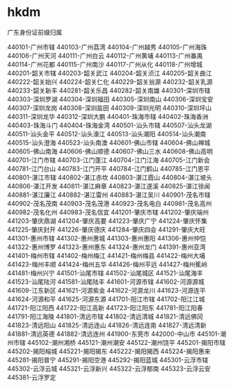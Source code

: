 # hkdm
广东身份证前缀归属


440101-广州市辖
440103-广州荔湾
440104-广州越秀
440105-广州海珠
440106-广州天河
440111-广州白云
440112-广州黄埔
440113-广州番禺
440114-广州花都
440115-广州南沙
440117-广州从化
440118-广州增城
440201-韶关市辖
440203-韶关武江
440204-韶关浈江
440205-韶关曲江
440222-韶关始兴
440224-韶关仁化
440229-韶关翁源
440232-韶关乳源
440233-韶关新丰
440281-韶关乐昌
440282-韶关南雄
440301-深圳市辖
440303-深圳罗湖
440304-深圳福田
440305-深圳南山
440306-深圳宝安
440307-深圳龙岗
440308-深圳盐田
440309-深圳光明
440310-深圳坪山
440311-深圳龙华
440312-深圳大鹏
440401-珠海市辖
440402-珠海香洲
440403-珠海斗门
440404-珠海金湾
440501-汕头市辖
440507-汕头龙湖
440511-汕头金平
440512-汕头濠江
440513-汕头潮阳
440514-汕头潮南
440515-汕头澄海
440523-汕头南澳
440601-佛山市辖
440604-佛山禅城
440605-佛山南海
440606-佛山顺德
440607-佛山三水
440608-佛山高明
440701-江门市辖
440703-江门蓬江
440704-江门江海
440705-江门新会
440781-江门台山
440783-江门开平
440784-江门鹤山
440785-江门恩平
440801-湛江市辖
440802-湛江赤坎
440803-湛江霞山
440804-湛江坡头
440806-湛江开发
440811-湛江麻章
440823-湛江遂溪
440825-湛江徐闻
440881-湛江廉江
440882-湛江雷州
440883-湛江吴川
440901-茂名市辖
440902-茂名茂南
440903-茂名茂港
440923-茂名电白
440981-茂名高州
440982-茂名化州
440983-茂名信宜
441201-肇庆市辖
441202-肇庆端州
441203-肇庆鼎湖
441204-肇庆高要
441223-肇庆广宁
441224-肇庆怀集
441225-肇庆封开
441226-肇庆德庆
441284-肇庆四会
441291-肇庆大旺
441301-惠州市辖
441302-惠州惠城
441303-惠州惠阳
441306-惠州仲恺
441322-惠州博罗
441323-惠州惠东
441324-惠州龙门
441391-惠州亚湾
441401-梅州市辖
441402-梅州梅江
441421-梅州梅县
441422-梅州大埔
441423-梅州丰顺
441424-梅州五华
441426-梅州平远
441427-梅州蕉岭
441481-梅州兴宁
441501-汕尾市辖
441502-汕尾城区
441521-汕尾海丰
441523-汕尾陆河
441581-汕尾陆丰
441601-河源市辖
441602-河源源城
441609-江东新区
441621-河源紫金
441622-河源龙川
441623-河源连平
441624-河源和平
441625-河源东源
441701-阳江市辖
441702-阳江江城
441721-阳江阳西
441722-阳江高新
441723-阳江阳东
441781-阳江阳春
441791-阳江海陵
441801-清远市辖
441802-清远清城
441821-清远佛冈
441823-清远阳山
441825-清远连山
441826-清远连南
441827-清远清新
441881-清远英德
441882-清远连州
441900-东莞市
442000-中山市
445101-潮州市辖
445102-潮州湘桥
445121-潮州潮安
445122-潮州饶平
445201-揭阳市辖
445202-揭阳榕城
445221-揭阳揭东
445222-揭阳揭西
445224-揭阳惠来
445281-揭阳普宁
445291-揭阳空港
445292-揭阳蓝城
445301-云浮市辖
445302-云浮云城
445321-云浮新兴
445322-云浮郁南
445323-云浮云安
445381-云浮罗定


